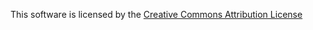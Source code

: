 This software is licensed by the [Creative Commons Attribution License](http://creativecommons.org/licenses/by/4.0/deed.en_US)
